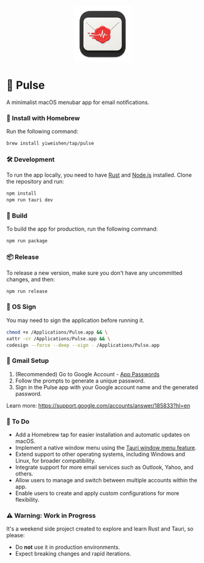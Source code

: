 <br>
<p align="center">
<img src="./src-tauri/icons/icon.png" alt="Pulse" height="150" width="150"/>
</a>
</p>

# 📩 Pulse

A minimalist macOS menubar app for email notifications.

### 🍺 Install with Homebrew

Run the following command:

```bash
brew install yiweishen/tap/pulse
```

### 🛠️ Development

To run the app locally, you need to have [Rust](https://www.rust-lang.org/tools/install) and [Node.js](https://nodejs.org/en/download/) installed. Clone the repository and run:

```bash
npm install
npm run tauri dev
```

### 🚀 Build

To build the app for production, run the following command:

```bash
npm run package
```

### 📦 Release

To release a new version, make sure you don't have any uncommitted changes, and then:

```bash
npm run release
```

### 🔏 OS Sign

You may need to sign the application before running it.

```bash
chmod +x /Applications/Pulse.app && \
xattr -cr /Applications/Pulse.app && \
codesign --force --deep --sign - /Applications/Pulse.app
```

### 🔐 Gmail Setup

1. (Recommended) Go to Google Account - [App Passwords](https://myaccount.google.com/apppasswords)
2. Follow the prompts to generate a unique password.
3. Sign in the Pulse app with your Google account name and the generated password.

Learn more: https://support.google.com/accounts/answer/185833?hl=en

### 📌 To Do

- Add a Homebrew tap for easier installation and automatic updates on macOS.
- Implement a native window menu using the [Tauri window menu feature](https://v2.tauri.app/learn/window-menu/).
- Extend support to other operating systems, including Windows and Linux, for broader compatibility.
- Integrate support for more email services such as Outlook, Yahoo, and others.
- Allow users to manage and switch between multiple accounts within the app.
- Enable users to create and apply custom configurations for more flexibility.

### ⚠️ Warning: Work in Progress

It's a weekend side project created to explore and learn Rust and Tauri, so please:

- Do **not** use it in production environments.
- Expect breaking changes and rapid iterations.
